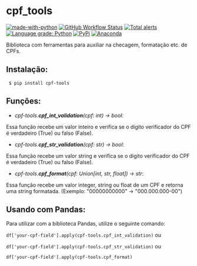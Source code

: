 # cpf_tools

[![made-with-python](https://img.shields.io/badge/Made%20with-Python-1f425f.svg?style=flat-square)](https://www.python.org/)
[![GitHub Workflow Status](https://img.shields.io/github/workflow/status/BrunoASNascimento/cpf_tools/Run%20Python%20Tests?style=flat-square)](https://github.com/BrunoASNascimento/cpf_tools/actions/workflows/python-app.yml)
[![Total alerts](https://img.shields.io/lgtm/alerts/g/BrunoASNascimento/cpf_tools.svg?logo=lgtm&logoWidth=18&style=flat-square)](https://lgtm.com/projects/g/BrunoASNascimento/cpf_tools/alerts/)
[![Language grade: Python](https://img.shields.io/lgtm/grade/python/g/BrunoASNascimento/cpf_tools.svg?logo=lgtm&logoWidth=18&style=flat-square)](https://lgtm.com/projects/g/BrunoASNascimento/cpf_tools/context:python)
[![PyPi](https://anaconda.org/brunoasnascimento/cpf-tools/badges/installer/PyPi.svg?style=flat-square)](https://pypi.org/project/cpf-tools/)
[![Anaconda](https://anaconda.org/brunoasnascimento/cpf-tools/badges/installer/Anaconda.svg?style=flat-square)](https://anaconda.org/BrunoASNascimento/cpf-tools)

Biblioteca com ferramentas para auxiliar na checagem, formatação etc. de CPFs.

## Instalação:

` $ pip install cpf-tools`

## Funções:

- _cpf-tools.**cpf_int_validation**(cpf: int) -> bool_:

Essa função recebe um valor inteiro e verifica se o digito verificador do CPF é verdadeiro (True) ou falso (False).

- _cpf-tools.**cpf_str_validation**(cpf: str) -> bool_:

Essa função recebe um valor string e verifica se o digito verificador do CPF é verdadeiro (True) ou falso (False).

- _cpf-tools.**cpf_format**(cpf: Union[int, str, float]) -> str_:

Essa função recebe um valor integer, string ou float de um CPF e retorna uma string formatada.
(Exemplo: "00000000000" -> "000.000.000-00")

## Usando com Pandas:

Para utilizar com a biblioteca Pandas, utilize o seguinte comando:

`df['your-cpf-field'].apply(cpf-tools.cpf_int_validation)` ou

`df['your-cpf-field'].apply(cpf-tools.cpf_str_validation)` ou

`df['your-cpf-field'].apply(cpf-tools.cpf_format)`

